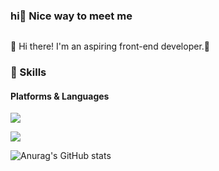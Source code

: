 ### hi🤞 Nice way to meet me
   <p> 
     <a href="https://www.notion.so/Front-end-TIL-f0468b15bf094f9d80617624dbdbcafa" target="_blank"><img src=""/></a>
   </p>

👋  Hi there! I'm an aspiring front-end developer.🚀



### 💪 Skills
#### Platforms & Languages
<p>
  <img src="https://img.shields.io/badge/React-61DAFB?style=flat-square&logo=React&logoColor=black"/>
</p>
<p>
  <img src="https://img.shields.io/badge/JavaScript-F7DF1E?style=flat-square&logo=JavaScript&logoColor=white"/>
</p>



![Anurag's GitHub stats](https://github-readme-stats.vercel.app/api?username=cule97&show_icons=true&theme=radical)
   
